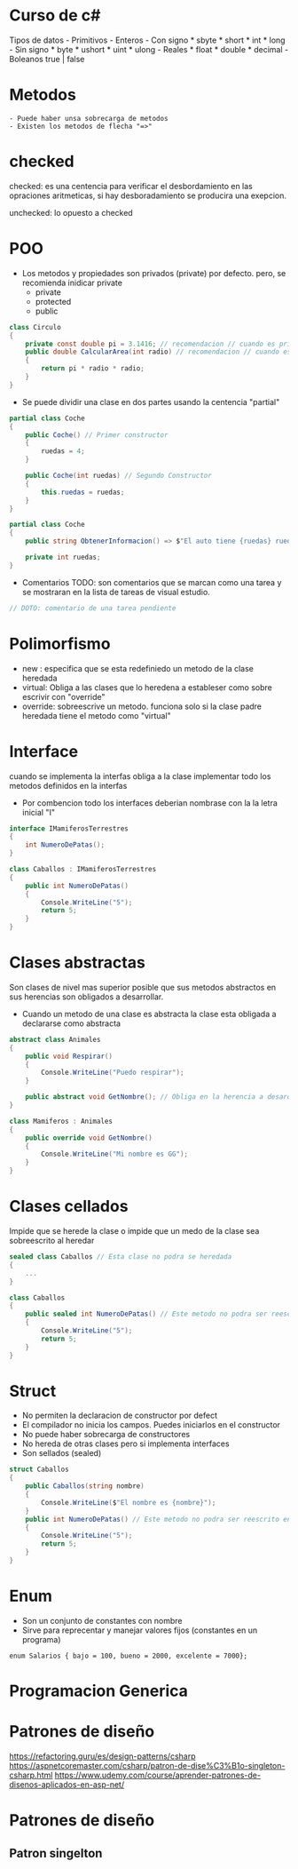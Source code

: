 # Curso de c#

Tipos de datos
    - Primitivos
        - Enteros
            - Con signo
                * sbyte
                * short
                * int
                * long
            - Sin signo
                * byte
                * ushort
                * uint
                * ulong
        - Reales
            * float
            * double
            * decimal
        - Boleanos true | false

# Metodos
    - Puede haber unsa sobrecarga de metodos
    - Existen los metodos de flecha "=>"

# checked
checked: es una centencia para verificar el desbordamiento en las opraciones aritmeticas, si hay desboradamiento se producira una exepcion.

unchecked:  lo opuesto a checked

# POO
* Los metodos y propiedades son privados (private) por defecto. pero, se recomienda inidicar private
    - private
    - protected
    - public

```c#
class Circulo
{
    private const double pi = 3.1416; // recomendacion // cuando es privado usar "camelCase"
    public double CalcularArea(int radio) // recomendacion // cuando es publico usar "PascalCase"
    {
        return pi * radio * radio;
    }
}
```

* Se puede dividir una clase en dos partes usando la centencia "partial"
```c#
partial class Coche
{
    public Coche() // Primer constructor
    {
        ruedas = 4;
    }

    public Coche(int ruedas) // Segundo Constructor
    {
        this.ruedas = ruedas;
    }
}

partial class Coche
{
    public string ObtenerInformacion() => $"El auto tiene {ruedas} ruedas";

    private int ruedas;
}
```
* Comentarios TODO: son comentarios que se marcan como una tarea y se mostraran en la lista de tareas de visual estudio.
```c#
// DOTO: comentario de una tarea pendiente
```

# Polimorfismo
* new : especifica que se esta redefiniedo un metodo de la clase heredada
* virtual: Obliga a las clases que lo heredena a estableser como sobre escrivir con "override"
* override: sobreescrive un metodo. funciona solo si la clase padre heredada tiene el metodo como "virtual"

# Interface
cuando se implementa la interfas obliga a la clase implementar todo los metodos definidos en la interfas
* Por combencion todo los interfaces deberian nombrase con la la letra inicial "I"

```c#
interface IMamiferosTerrestres
{
    int NumeroDePatas();
}

class Caballos : IMamiferosTerrestres
{
    public int NumeroDePatas()
    {
        Console.WriteLine("5");
        return 5;
    }
}
```

# Clases abstractas
Son clases de nivel mas superior posible que sus metodos abstractos en sus herencias son obligados a desarrollar.
* Cuando un metodo de una clase es abstracta la clase esta obligada a declararse como abstracta

```c#
abstract class Animales
{
    public void Respirar()
    {
        Console.WriteLine("Puedo respirar");
    }

    public abstract void GetNombre(); // Obliga en la herencia a desarollar
}

class Mamiferos : Animales
{
    public override void GetNombre()
    {
        Console.WriteLine("Mi nombre es GG");
    }
}
```

# Clases cellados
Impide que se herede la clase o impide que un medo de la clase sea sobreescrito al heredar

```c#
sealed class Caballos // Esta clase no podra se heredada
{
    ...
}

class Caballos 
{
    public sealed int NumeroDePatas() // Este metodo no podra ser reescrito en la herencia
    {
        Console.WriteLine("5");
        return 5;
    }
}
```

# Struct
- No permiten la declaracion de constructor por defect
- El compilador no inicia los campos. Puedes iniciarlos en el constructor
- No puede haber sobrecarga de constructores
- No hereda de otras clases pero si implementa interfaces
- Son sellados (sealed)

```c#
struct Caballos
{
    public Caballos(string nombre)
    {
        Console.WriteLine($"El nombre es {nombre}");
    }
    public int NumeroDePatas() // Este metodo no podra ser reescrito en la herencia
    {
        Console.WriteLine("5");
        return 5;
    }
}
```

# Enum
- Son un conjunto de constantes con nombre
- Sirve para reprecentar y manejar valores fijos (constantes en un programa)
```#c
enum Salarios { bajo = 100, bueno = 2000, excelente = 7000};
```


# Programacion Generica


# Patrones de diseño
https://refactoring.guru/es/design-patterns/csharp
https://aspnetcoremaster.com/csharp/patron-de-dise%C3%B1o-singleton-csharp.html
https://www.udemy.com/course/aprender-patrones-de-disenos-aplicados-en-asp-net/






























# Patrones de diseño
## Patron singelton
